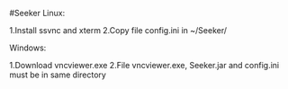 #Seeker
Linux:

1.Install ssvnc and xterm
2.Copy file config.ini in ~/Seeker/


Windows:

1.Download vncviewer.exe
2.File vncviewer.exe, Seeker.jar and config.ini must be in same directory